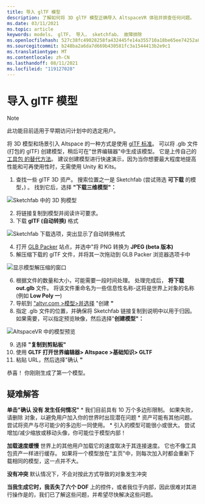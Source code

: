 ```yaml
---
title: 导入 glTF 模型
description: 了解如何将 3D glTF 模型正确导入 AltspaceVR 体验并排查任何问题。
ms.date: 03/11/2021
ms.topic: article
keywords: models， glTF， 导入， sketchfab， 故障排除
ms.openlocfilehash: 527c38fc49028258fa432445fe14a355710a18be65ee74252a8c39bc1bfe5190
ms.sourcegitcommit: b248ba2a6da7d669b430581fc3a1544413b2e9c1
ms.translationtype: MT
ms.contentlocale: zh-CN
ms.lasthandoff: 08/11/2021
ms.locfileid: "119127028"
---
```

# <a name="importing-gltf-models"></a>导入 glTF 模型

> [!NOTE]
> 此功能目前适用于早期访问计划中的选定用户。

将 3D 模型和场景引入 Altspace 的一种方式是使用 [glTF 标准](https://en.wikipedia.org/wiki/GlTF)。 可以将 .glb 文件 (打包的 glTF) 创建模型，稍后可在"世界编辑器"中生成该模型。 它是上传自己的 [工具包 的替代方法](uploading-custom-kits.md)。 建议创建模型进行快速演示，因为当你想要最大程度地提高性能和可再使用性时，无需使用 Unity 和 Kits。 

1. 查找一些 glTF 3D 资产。 搜索位置之一是 Sketchfab (尝试筛选 **可下载** 的模型，) 。 [](https://sketchfab.com/search?features=downloadable&q=low+poly+wolf&sort_by=-pertinence&type=models) 找到它后，选择 **"下载三维模型"：**

![Sketchfab 中的 3D 狗模型](images/importing-models-img-01.png)

2. 将链接复制到模型并阅读许可要求。 
3. 下载 **glTF (自动转换)** 格式

![Sketchfab 下载选项，突出显示了自动转换格式](images/importing-models-img-02.png)

4. 打开 [GLB Packer](https://glb-packer.glitch.me) 站点，并选中"将 PNG 转换为 **JPEG (beta 版本)**
5. 解压缩下载的 glTF 文件，并将其一次拖动到 GLB Packer 浏览器选项卡中

![显示模型解压缩的窗口](images/importing-models-img-03.png)

6. 根据文件的数量和大小，可能需要一段时间处理。 处理完成后， **将下载 out.glb** 文件。 将该文件重命名为一些信息性名称-这将是世界上对象的名称 (例如 **Low Poly 一**) 
7. 导航到 ["altvr.com >模型>并选择](https://account.altvr.com/users/sign_in) "创建 **"**
8. 指定 .glb 文件的位置，并确保将 Sketchfab 链接复制到说明中以用于归因。 如果需要，可以指定预览映像，然后选择"**创建模型"：**

![AltspaceVR 中的模型预览](images/importing-models-img-04.png)

9. 选择 **"复制到剪贴板"**
10. 使用 **GLTF 打开世界编辑器> Altspace >基础知识> GLTF**
11. 粘贴 URL，然后选择"确认 **"**

恭喜！ 你刚刚生成了第一个模型。

## <a name="troubleshooting"></a>疑难解答

**单击"确认 **没有** 发生任何情况"**
    * 我们目前具有 10 万个多边形限制。 如果失败，请删除 对象，以避免用户加入你的世界时出现潜在问题
    * 资产可能有其他问题。 尝试将资产与尽可能少的多边形一同使用。
    * 引入的模型可能很小或很大。 尝试增加/减少缩放或移动头像，你可能位于模型内部！

**加载速度缓慢** 世界上的其他用户加载它的速度取决于其连接速度。 它也不像工具包资产一样进行缓存。 如果将一个模型放在"主页"中，则每次加入时都会重新下载相同的模型，这一点并不大。

**没有冲突** 默认情况下，不会对按此方式导致的对象发生冲突

**当我生成它时，我丢失了六个 DOF** 上的控件，或者我位于内部，因此很难对其进行操作是的，我们已了解这些问题，并希望尽快解决这些问题。  